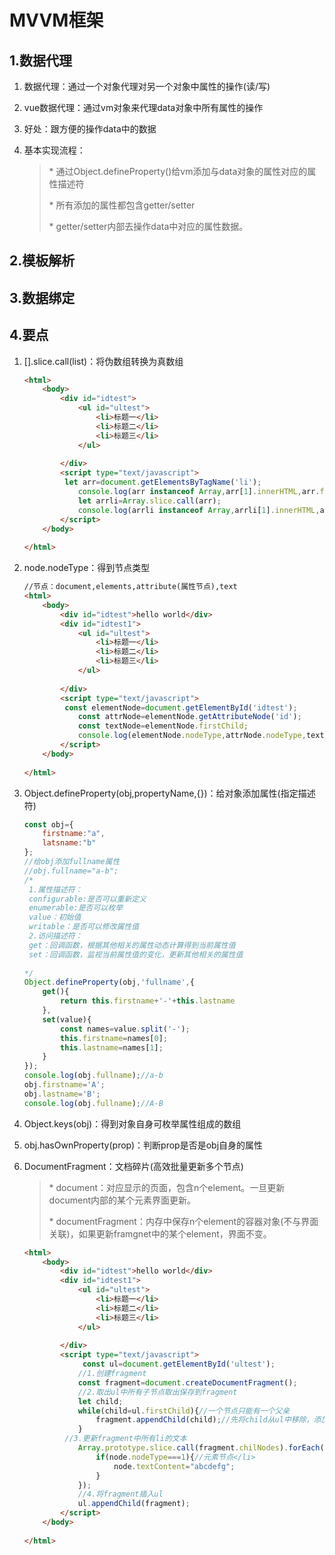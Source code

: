 # MVVM框架

## 1.数据代理

1. 数据代理：通过一个对象代理对另一个对象中属性的操作(读/写)

2. vue数据代理：通过vm对象来代理data对象中所有属性的操作

3. 好处：跟方便的操作data中的数据

4. 基本实现流程：

   >\* 通过Object.defineProperty()给vm添加与data对象的属性对应的属性描述符
   >
   >\* 所有添加的属性都包含getter/setter
   >
   >\* getter/setter内部去操作data中对应的属性数据。

## 2.模板解析



## 3.数据绑定



## 4.要点

1. [].slice.call(list)：将伪数组转换为真数组

   ```html
   <html>
       <body>
           <div id="idtest">
               <ul id="ultest">
                   <li>标题一</li>
                   <li>标题二</li>
                   <li>标题三</li>
               </ul>
               
           </div>
           <script type="text/javascript">
           	let arr=document.getElementsByTagName('li');
               console.log(arr instanceof Array,arr[1].innerHTML,arr.forEach);
               let arrli=Array.slice.call(arr);
               console.log(arrli instanceof Array,arrli[1].innerHTML,arrli.forEach)
           </script>
       </body>
       
   </html>
   ```

   

2. node.nodeType：得到节点类型

   ```html
   //节点：document,elements,attribute(属性节点),text
   <html>
       <body>
           <div id="idtest">hello world</div>
           <div id="idtest1">
               <ul id="ultest">
                   <li>标题一</li>
                   <li>标题二</li>
                   <li>标题三</li>
               </ul>
               
           </div>
           <script type="text/javascript">
           	const elementNode=document.getElementById('idtest');
               const attrNode=elementNode.getAttributeNode('id');
               const textNode=elementNode.firstChild;
               console.log(elementNode.nodeType,attrNode.nodeType,textNode.nodeType);
           </script>
       </body>
       
   </html>
   ```

   

3. Object.defineProperty(obj,propertyName,{})：给对象添加属性(指定描述符)

   ```js
   const obj={
       firstname:"a",
       latsname:"b"
   };
   //给obj添加fullname属性
   //obj.fullname="a-b";
   /*
   	1.属性描述符：
   	configurable:是否可以重新定义
   	enumerable:是否可以枚举
   	value：初始值
   	writable：是否可以修改属性值
   	2.访问描述符：
   	get：回调函数，根据其他相关的属性动态计算得到当前属性值
   	set：回调函数，监视当前属性值的变化，更新其他相关的属性值
   	
   */
   Object.defineProperty(obj,'fullname',{
       get(){
           return this.firstname+'-'+this.lastname
       },
       set(value){
           const names=value.split('-');
           this.firstname=names[0];
           this.lastname=names[1];
       }
   });
   console.log(obj.fullname);//a-b
   obj.firstname='A';
   obj.lastname='B';
   console.log(obj.fullname);//A-B
   
   ```

   

4. Object.keys(obj)：得到对象自身可枚举属性组成的数组

5. obj.hasOwnProperty(prop)：判断prop是否是obj自身的属性

6. DocumentFragment：文档碎片(高效批量更新多个节点)

   >\* document：对应显示的页面，包含n个element。一旦更新document内部的某个元素界面更新。
   >
   >\* documentFragment：内存中保存n个element的容器对象(不与界面关联)，如果更新framgnet中的某个element，界面不变。

   ```html
   <html>
       <body>
           <div id="idtest">hello world</div>
           <div id="idtest1">
               <ul id="ultest">
                   <li>标题一</li>
                   <li>标题二</li>
                   <li>标题三</li>
               </ul>
               
           </div>
           <script type="text/javascript">
          		const ul=document.getElementById('ultest');
               //1.创建fragment
               const fragment=document.createDocumentFragment();
               //2.取出ul中所有子节点取出保存到fragment
               let child;
               while(child=ul.firstChild){//一个节点只能有一个父亲
                   fragment.appendChild(child);//先将child从ul中移除，添加为fragment子节点
               }
           	//3.更新fragment中所有li的文本
               Array.prototype.slice.call(fragment.chilNodes).forEach(node=>{
                   if(node.nodeType===1){//元素节点</li>
                       node.textContent="abcdefg";                    
                   }
               });
               //4.将fragment插入ul
               ul.appendChild(fragment);
           </script>
       </body>
       
   </html>
   ```

   